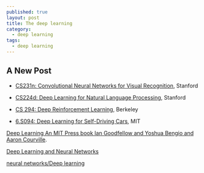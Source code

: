 ```yaml
---
published: true
layout: post
title: The deep learning
category:
  - deep learning
tags:
  - deep learning
---
```

## A New Post


*   [CS231n: Convolutional Neural Networks for Visual Recognition](http://cs231n.stanford.edu/), Stanford

*   [CS224d: Deep Learning for Natural Language Processing](http://cs224d.stanford.edu/), Stanford

*   [CS 294: Deep Reinforcement Learning](http://rll.berkeley.edu/deeprlcourse/), Berkeley

*   [6.S094: Deep Learning for Self-Driving Cars](http://selfdrivingcars.mit.edu/), MIT


[Deep Learning An MIT Press book Ian Goodfellow and Yoshua Bengio and Aaron Courville](http://www.deeplearningbook.org/).


[Deep Learning and Neural Networks](https://cs.jhu.edu/~kevinduh/a/deep2014/)


[neural networks/Deep learning](http://info.usherbrooke.ca/hlarochelle/neural_networks/content.html)
